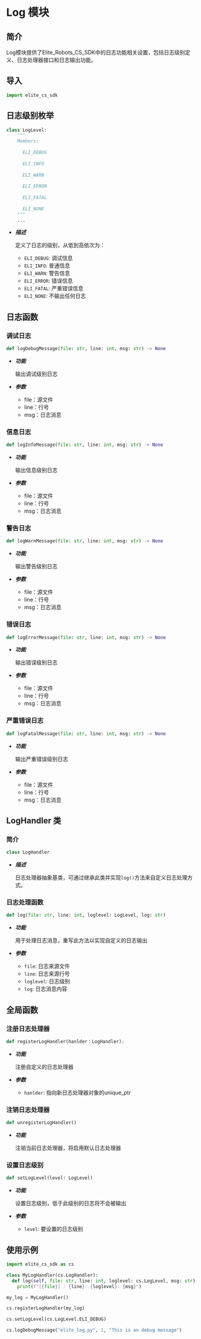 # Log 模块

## 简介

Log模块提供了Elite_Robots_CS_SDK中的日志功能相关设置，包括日志级别定义、日志处理器接口和日志输出功能。

## 导入
```python
import elite_cs_sdk

```

## 日志级别枚举

```python
class LogLevel:
    """
    Members:
    
      ELI_DEBUG
    
      ELI_INFO
    
      ELI_WARN
    
      ELI_ERROR
    
      ELI_FATAL
    
      ELI_NONE
    """
    ...
```
- ***描述***
  
  定义了日志的级别，从低到高依次为：
  - `ELI_DEBUG`: 调试信息
  - `ELI_INFO`: 普通信息
  - `ELI_WARN`: 警告信息
  - `ELI_ERROR`: 错误信息
  - `ELI_FATAL`: 严重错误信息
  - `ELI_NONE`: 不输出任何日志

## 日志函数

### 调试日志
```python
def logDebugMessage(file: str, line: int, msg: str) -> None
```
- ***功能***
  
  输出调试级别日志

- ***参数***

  - file：源文件
  - line：行号
  - msg：日志消息

### 信息日志
```python
def logInfoMessage(file: str, line: int, msg: str) -> None
```
- ***功能***
  
  输出信息级别日志

- ***参数***

  - file：源文件
  - line：行号
  - msg：日志消息

### 警告日志
```python
def logWarnMessage(file: str, line: int, msg: str) -> None
```
- ***功能***
  
  输出警告级别日志

- ***参数***

  - file：源文件
  - line：行号
  - msg：日志消息

### 错误日志
```python
def logErrorMessage(file: str, line: int, msg: str) -> None
```
- ***功能***
  
  输出错误级别日志

- ***参数***

  - file：源文件
  - line：行号
  - msg：日志消息

### 严重错误日志
```python
def logFatalMessage(file: str, line: int, msg: str) -> None
```
- ***功能***
  
  输出严重错误级别日志

- ***参数***

  - file：源文件
  - line：行号
  - msg：日志消息

## LogHandler 类

### 简介
```python
class LogHandler
```
- ***描述***
  
  日志处理器抽象基类，可通过继承此类并实现`log()`方法来自定义日志处理方式。

### 日志处理函数
```python
def log(file: str, line: int, loglevel: LogLevel, log: str)
```
- ***功能***
  
  用于处理日志消息，重写此方法以实现自定义的日志输出

- ***参数***
  - `file`: 日志来源文件
  - `line`: 日志来源行号
  - `loglevel`: 日志级别
  - `log`: 日志消息内容

## 全局函数

### 注册日志处理器
```python
def registerLogHandler(hanlder：LogHandler);
```
- ***功能***
  
  注册自定义的日志处理器

- ***参数***
  - `hanlder`: 指向新日志处理器对象的unique_ptr

### 注销日志处理器
```python
def unregisterLogHandler()
```
- ***功能***
  
  注销当前日志处理器，将启用默认日志处理器

### 设置日志级别
```python
def setLogLevel(level: LogLevel)
```
- ***功能***
  
  设置日志级别，低于此级别的日志将不会被输出

- ***参数***
  - `level`: 要设置的日志级别

## 使用示例

```python
import elite_cs_sdk as cs

class MyLogHandler(cs.LogHandler):
  def log(self, file: str, line: int, loglevel: cs.LogLevel, msg: str):
    print(f"[{file}] : {line}: {loglevel}: {msg}")

my_log = MyLogHandler()

cs.registerLogHandler(my_log)

cs.setLogLevel(cs.LogLevel.ELI_DEBUG)

cs.logDebugMessage("elite_log.py", 1, "This is an debug message")
```
